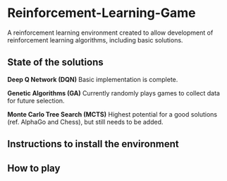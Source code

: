 # Reinforcement-Learning-Game

A reinforcement learning environment created to allow development of reinforcement learning algorithms, including basic solutions.

## State of the solutions

**Deep Q Network (DQN)**
Basic implementation is complete.

**Genetic Algorithms (GA)**
Currently randomly plays games to collect data for future selection.

**Monte Carlo Tree Search (MCTS)**
Highest potential for a good solutions (ref. AlphaGo and Chess), but still needs to be added. 

## Instructions to install the environment

## How to play
